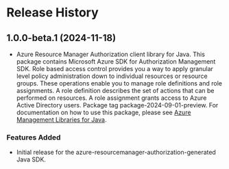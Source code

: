 # Release History

## 1.0.0-beta.1 (2024-11-18)

- Azure Resource Manager Authorization client library for Java. This package contains Microsoft Azure SDK for Authorization Management SDK. Role based access control provides you a way to apply granular level policy administration down to individual resources or resource groups. These operations enable you to manage role definitions and role assignments. A role definition describes the set of actions that can be performed on resources. A role assignment grants access to Azure Active Directory users. Package tag package-2024-09-01-preview. For documentation on how to use this package, please see [Azure Management Libraries for Java](https://aka.ms/azsdk/java/mgmt).
### Features Added

- Initial release for the azure-resourcemanager-authorization-generated Java SDK.
